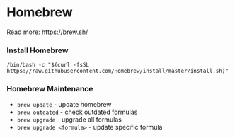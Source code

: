 # Homebrew

Read more: https://brew.sh/

### Install Homebrew

```
/bin/bash -c "$(curl -fsSL https://raw.githubusercontent.com/Homebrew/install/master/install.sh)"
```

### Homebrew Maintenance

- `brew update` - update homebrew
- `brew outdated` - check outdated formulas
- `brew upgrade` - upgrade all formulas
- `brew upgrade <formula>` - update specific formula
